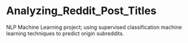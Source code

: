 # Analyzing_Reddit_Post_Titles
NLP Machine Learning project; using supervised classification machine learning techniques to predict origin subreddits. 
